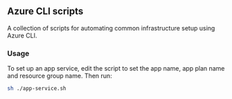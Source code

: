 ## Azure CLI scripts

A collection of scripts for automating common infrastructure setup using Azure CLI.

### Usage

To set up an app service, edit the script to set the app name, app plan name and resource group name. Then run:
```sh
sh ./app-service.sh
```